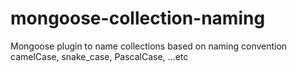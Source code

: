 # mongoose-collection-naming
Mongoose plugin to name collections based on naming convention camelCase, snake_case, PascalCase, ...etc
